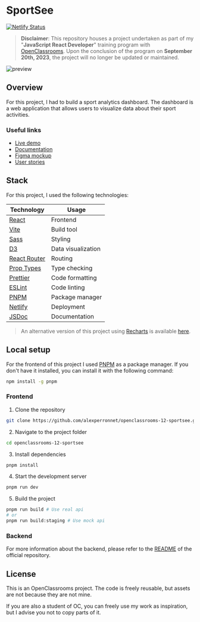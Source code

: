 # SportSee

[![Netlify Status](https://api.netlify.com/api/v1/badges/0fa15b5f-c4e1-44df-ab82-e3a416080d08/deploy-status)](https://app.netlify.com/sites/openclassrooms-12-sportsee/deploys)

> **Disclaimer**: This repository houses a project undertaken as part of my "**JavaScript React Developer**" training program with [OpenClassrooms](https://openclassrooms.com/). Upon the conclusion of the program on **September 20th, 2023**, the project will no longer be updated or maintained.

![preview](https://user-images.githubusercontent.com/59840413/219975608-72e540fe-c9ae-4026-bcd8-bb2fceb5f78b.png)

## Overview

For this project, I had to build a sport analytics dashboard. The dashboard is a web application that allows users to visualize data about their sport activities.

### Useful links

- [Live demo](https://sportsee.alexperronnet.dev/)
- [Documentation](https://alexperronnet.github.io/openclassrooms-12-sportsee/)
- [Figma mockup](https://www.figma.com/file/BMomGVZqLZb811mDMShpLu/UI-design-Sportify-FR?node-id=0%3A1)
- [User stories](https://www.notion.so/openclassrooms/Copy-of-Dev4U-projet-Learn-Home-6686aa4b5f44417881a4884c9af5669e)

## Stack

For this project, I used the following technologies:

| Technology                                             | Usage              |
| ------------------------------------------------------ | ------------------ |
| [React](https://reactjs.org/)                          | Frontend           |
| [Vite](https://vitejs.dev/)                            | Build tool         |
| [Sass](https://sass-lang.com/)                         | Styling            |
| [D3](https://d3js.org/)                                | Data visualization |
| [React Router](https://reactrouter.com/)               | Routing            |
| [Prop Types](https://www.npmjs.com/package/prop-types) | Type checking      |
| [Prettier](https://prettier.io/)                       | Code formatting    |
| [ESLint](https://eslint.org/)                          | Code linting       |
| [PNPM](https://pnpm.io/)                               | Package manager    |
| [Netlify](https://www.netlify.com/)                    | Deployment         |
| [JSDoc](https://jsdoc.app/)                            | Documentation      |

> An alternative version of this project using [Recharts](https://recharts.org) is available [here](https://github.com/alexperronnet/openclassrooms-12-sportsee/tree/recharts).

## Local setup

For the frontend of this project I used [PNPM](https://pnpm.io/) as a package manager. If you don't have it installed, you can install it with the following command:

```bash
npm install -g pnpm
```

### Frontend

1. Clone the repository

```bash
git clone https://github.com/alexperronnet/openclassrooms-12-sportsee.git
```

2. Navigate to the project folder

```bash
cd openclassrooms-12-sportsee
```

3. Install dependencies

```bash
pnpm install
```

4. Start the development server

```bash
pnpm run dev
```

5. Build the project

```bash
pnpm run build # Use real api
# or
pnpm run build:staging # Use mock api
```

### Backend

For more information about the backend, please refer to the [README](https://github.com/OpenClassrooms-Student-Center/P9-front-end-dashboard) of the official repository.

## License

This is an OpenClassrooms project. The code is freely reusable, but assets are not because they are not mine.

If you are also a student of OC, you can freely use my work as inspiration, but I advise you not to copy parts of it.

